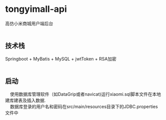 # tongyimall-api
高仿小米商城用户端后台
<br><br>
## 技术栈
Springboot + MyBatis + MySQL + jwtToken + RSA加密
<br><br>
## 启动
&nbsp;&nbsp;&nbsp;&nbsp;使用数据库管理软件（如DataGrip或者navicat)运行xiaomi.sql脚本文件在本地建库建表及插入数据.<br>
&nbsp;&nbsp;&nbsp;&nbsp;数据库登录的用户名和密码在src/main/resources目录下的JDBC.properties文件中
<br><br>
